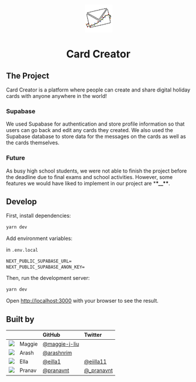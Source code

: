 <div align="center">
<img src="./public/icon.png" width="75">
<h1>
Card Creator</h1>
</div>

## The Project

Card Creator is a platform where people can create and share digital holiday cards with anyone anywhere in the world!

### Supabase

We used Supabase for authentication and store profile information so that users can go back and edit any cards they created. We also used the Supabase database to store data for the messages on the cards as well as the cards themselves.

### Future

As busy high school students, we were not able to finish the project before the deadline due to final exams and school activities. However, some features we would have liked to implement in our project are \***\*\_\_\*\***.

## Develop

First, install dependencies:

```bash
yarn dev
```

Add environment variables:

in `.env.local`

```
NEXT_PUBLIC_SUPABASE_URL=
NEXT_PUBLIC_SUPABASE_ANON_KEY=
```

Then, run the development server:

```bash
yarn dev
```

Open [http://localhost:3000](http://localhost:3000) with your browser to see the result.

## Built by

|                                                            |        | GitHub                                           | Twitter                                      |
| :--------------------------------------------------------- | :----- | :----------------------------------------------- | :------------------------------------------- |
| <img src="https://github.com/maggie-j-liu.png" width="50"> | Maggie | [@maggie-j-liu](https://github.com/maggie-j-liu) |                                              |
| <img src="https://github.com/arashnrim.png" width="50">    | Arash  | [@arashnrim](https://github.com/arashnrim)       |                                              |
| <img src="https://github.com/eilla1.png" width="50">       | Ella   | [@eilla1](https://github.com/eilla1)             | [@eiilla11](https://twitter.com/eiilla11)    |
| <img src="https://github.com/pranavnt.png" width="50">     | Pranav | [@pranavnt](https://github.com/pranavnt)         | [@\_pranavnt](https://twitter.com/_pranavnt) |
